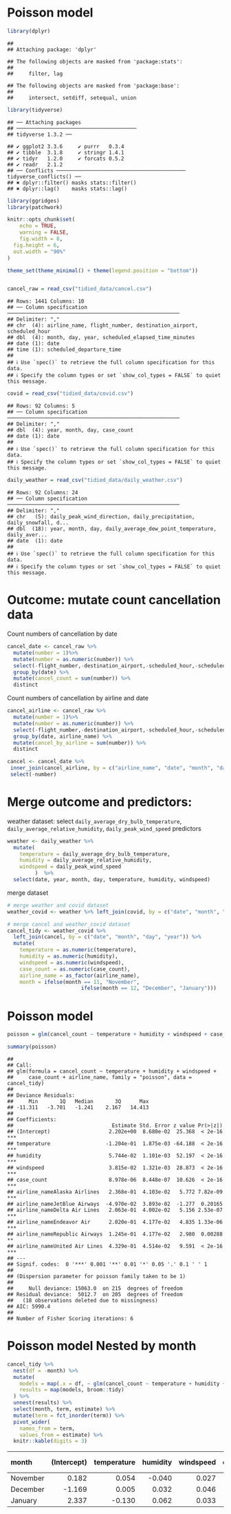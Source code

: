 Poisson model
================

``` r
library(dplyr)
```

    ## 
    ## Attaching package: 'dplyr'

    ## The following objects are masked from 'package:stats':
    ## 
    ##     filter, lag

    ## The following objects are masked from 'package:base':
    ## 
    ##     intersect, setdiff, setequal, union

``` r
library(tidyverse)
```

    ## ── Attaching packages
    ## ───────────────────────────────────────
    ## tidyverse 1.3.2 ──

    ## ✔ ggplot2 3.3.6     ✔ purrr   0.3.4
    ## ✔ tibble  3.1.8     ✔ stringr 1.4.1
    ## ✔ tidyr   1.2.0     ✔ forcats 0.5.2
    ## ✔ readr   2.1.2     
    ## ── Conflicts ────────────────────────────────────────── tidyverse_conflicts() ──
    ## ✖ dplyr::filter() masks stats::filter()
    ## ✖ dplyr::lag()    masks stats::lag()

``` r
library(ggridges)
library(patchwork)

knitr::opts_chunk$set(
    echo = TRUE,
    warning = FALSE,
    fig.width = 8, 
  fig.height = 6,
  out.width = "90%"
)

theme_set(theme_minimal() + theme(legend.position = "bottom"))


cancel_raw = read_csv("tidied_data/cancel.csv")
```

    ## Rows: 1441 Columns: 10
    ## ── Column specification ────────────────────────────────────────────────────────
    ## Delimiter: ","
    ## chr  (4): airline_name, flight_number, destination_airport, scheduled_hour
    ## dbl  (4): month, day, year, scheduled_elapsed_time_minutes
    ## date (1): date
    ## time (1): scheduled_departure_time
    ## 
    ## ℹ Use `spec()` to retrieve the full column specification for this data.
    ## ℹ Specify the column types or set `show_col_types = FALSE` to quiet this message.

``` r
covid = read_csv("tidied_data/covid.csv")
```

    ## Rows: 92 Columns: 5
    ## ── Column specification ────────────────────────────────────────────────────────
    ## Delimiter: ","
    ## dbl  (4): year, month, day, case_count
    ## date (1): date
    ## 
    ## ℹ Use `spec()` to retrieve the full column specification for this data.
    ## ℹ Specify the column types or set `show_col_types = FALSE` to quiet this message.

``` r
daily_weather = read_csv("tidied_data/daily_weather.csv")
```

    ## Rows: 92 Columns: 24
    ## ── Column specification ────────────────────────────────────────────────────────
    ## Delimiter: ","
    ## chr   (5): daily_peak_wind_direction, daily_precipitation, daily_snowfall, d...
    ## dbl  (18): year, month, day, daily_average_dew_point_temperature, daily_aver...
    ## date  (1): date
    ## 
    ## ℹ Use `spec()` to retrieve the full column specification for this data.
    ## ℹ Specify the column types or set `show_col_types = FALSE` to quiet this message.

# Outcome: mutate count cancellation data

Count numbers of cancellation by date

``` r
cancel_date <- cancel_raw %>% 
  mutate(number = 1)%>% 
  mutate(number = as.numeric(number)) %>% 
  select(-flight_number,-destination_airport,-scheduled_hour,-scheduled_departure_time,-scheduled_elapsed_time_minutes) %>% 
  group_by(date) %>% 
  mutate(cancel_count = sum(number)) %>% 
  distinct
```

Count numbers of cancellation by airline and date

``` r
cancel_airline <- cancel_raw %>% 
  mutate(number = 1)%>% 
  mutate(number = as.numeric(number)) %>% 
  select(-flight_number,-destination_airport,-scheduled_hour,-scheduled_departure_time,-scheduled_elapsed_time_minutes) %>% 
  group_by(date, airline_name) %>% 
  mutate(cancel_by_airline = sum(number)) %>% 
  distinct
```

``` r
cancel <- cancel_date %>%
 inner_join(cancel_airline, by = c("airline_name", "date", "month", "day", "year", "number")) %>% 
 select(-number) 
```

# Merge outcome and predictors:

weather dataset: select `daily_average_dry_bulb_temperature`,
`daily_average_relative_humidity`, `daily_peak_wind_speed` predictors

``` r
weather <- daily_weather %>% 
  mutate(
    temperature = daily_average_dry_bulb_temperature,
    humidity = daily_average_relative_humidity,
    windspeed = daily_peak_wind_speed
         )  %>% 
  select(date, year, month, day, temperature, humidity, windspeed) 
```

merge dataset

``` r
# merge weather and covid dataset
weather_covid <- weather %>% left_join(covid, by = c("date", "month", "day", "year"))

# merge cancel and weather_covid dataset
cancel_tidy <- weather_covid %>% 
  left_join(cancel, by = c("date", "month", "day", "year")) %>% 
  mutate(
    temperature = as.numeric(temperature),
    humidity = as.numeric(humidity),
    windspeed = as.numeric(windspeed),
    case_count = as.numeric(case_count),
    airline_name = as_factor(airline_name),
    month = ifelse(month == 11, "November", 
                        ifelse(month == 12, "December", "January"))) 
```

# Poisson model

``` r
poisson = glm(cancel_count ~ temperature + humidity + windspeed + case_count + airline_name,family = "poisson",data=cancel_tidy)

summary(poisson)
```

    ## 
    ## Call:
    ## glm(formula = cancel_count ~ temperature + humidity + windspeed + 
    ##     case_count + airline_name, family = "poisson", data = cancel_tidy)
    ## 
    ## Deviance Residuals: 
    ##     Min       1Q   Median       3Q      Max  
    ## -11.311   -3.701   -1.241    2.167   14.413  
    ## 
    ## Coefficients:
    ##                                Estimate Std. Error z value Pr(>|z|)    
    ## (Intercept)                   2.202e+00  8.680e-02  25.368  < 2e-16 ***
    ## temperature                  -1.204e-01  1.875e-03 -64.188  < 2e-16 ***
    ## humidity                      5.744e-02  1.101e-03  52.197  < 2e-16 ***
    ## windspeed                     3.815e-02  1.321e-03  28.873  < 2e-16 ***
    ## case_count                    8.978e-06  8.448e-07  10.626  < 2e-16 ***
    ## airline_nameAlaska Airlines   2.368e-01  4.103e-02   5.772 7.82e-09 ***
    ## airline_nameJetBlue Airways  -4.970e-02  3.893e-02  -1.277  0.20165    
    ## airline_nameDelta Air Lines   2.063e-01  4.002e-02   5.156 2.53e-07 ***
    ## airline_nameEndeavor Air      2.020e-01  4.177e-02   4.835 1.33e-06 ***
    ## airline_nameRepublic Airways  1.245e-01  4.177e-02   2.980  0.00288 ** 
    ## airline_nameUnited Air Lines  4.329e-01  4.514e-02   9.591  < 2e-16 ***
    ## ---
    ## Signif. codes:  0 '***' 0.001 '**' 0.01 '*' 0.05 '.' 0.1 ' ' 1
    ## 
    ## (Dispersion parameter for poisson family taken to be 1)
    ## 
    ##     Null deviance: 15063.0  on 215  degrees of freedom
    ## Residual deviance:  5012.7  on 205  degrees of freedom
    ##   (18 observations deleted due to missingness)
    ## AIC: 5990.4
    ## 
    ## Number of Fisher Scoring iterations: 6

# Poisson model Nested by month

``` r
cancel_tidy %>% 
  nest(df = -month) %>%
  mutate(
    models = map(.x = df, ~ glm(cancel_count ~ temperature + humidity + windspeed + case_count + airline_name,family = "poisson", data = .x)),
    results = map(models, broom::tidy)
  ) %>% 
  unnest(results) %>% 
  select(month, term, estimate) %>% 
  mutate(term = fct_inorder(term)) %>% 
  pivot_wider(
    names_from = term, 
    values_from = estimate) %>% 
  knitr::kable(digits = 3)
```

| month    | (Intercept) | temperature | humidity | windspeed | case_count | airline_nameAlaska Airlines | airline_nameJetBlue Airways | airline_nameDelta Air Lines | airline_nameEndeavor Air | airline_nameRepublic Airways | airline_nameUnited Air Lines |
|:---------|------------:|------------:|---------:|----------:|-----------:|----------------------------:|----------------------------:|----------------------------:|-------------------------:|-----------------------------:|-----------------------------:|
| November |       0.182 |       0.054 |   -0.040 |     0.027 |          0 |                       0.213 |                       0.029 |                       0.070 |                    0.040 |                        0.139 |                       -0.135 |
| December |      -1.169 |       0.005 |    0.032 |     0.046 |          0 |                      -0.104 |                      -0.362 |                      -0.041 |                   -1.884 |                       -1.609 |                        0.085 |
| January  |       2.337 |      -0.130 |    0.062 |     0.033 |          0 |                       0.227 |                      -0.057 |                       0.190 |                    0.223 |                        0.146 |                        0.422 |
